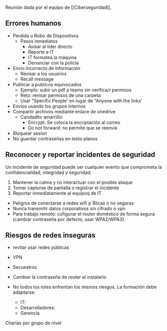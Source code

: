 Reunión dada por el equipo de [[Ciberseguridad]]. 

## Errores humanos

- Perdida o Robo de Dispositivos
	- Pasos inmediatos
		- Avisar al lider directo
		- Reporte a IT
		- IT formatea la máquina
		- Denunciar con la policía
- Envío incorrecto de información
	- Revisar a los usuarios
	- Recall message
- Publicar a publicos equivocados
	- Ejemplo: subir un pdf a teams sin verifica/r permisos
	- Reto: revisar permisos de una carpeta 
	- Usar "Specific People' en lugar de "Anyone with the links'
- Envios usando los grupos internos
- Compartir archivos mediante enlace de onedrive
	- Candadito amarrillo:
		- Encrypt: Se coloca la encriptación al correo
		- Do not forward: no permite que se reenvíe
- Bloquear sesion 
- No guardar contraseñas en texto planos


## Reconocer y reportar incidentes de seguridad

Un incidente de seguridad puede ser cualquier evento que comprometa la confidencialidad, integridad y seguridad:
1. Mantener la calma y no interactuar con el posible ataque
2. Tomar capturas de pantalla o registrar el incidente
3. Reportar inmediatamente al equipoq de IT.

- Peligros de conectarse a redes wifi p´Blicas o no seguras
- Nunca transmitir datos corporativos sin cifrado o vpn
- Para trabajo remoto: cofigurar el router doméstico de forma segura (cambiar contraseña por defecto, usar WPA2/WPA3).


## Riesgos de redes inseguras

- revitar usar redes públicas
- VPN
- Secuestros
- Cambiar la contraseña de router al instalarlo


- No todos los roles enfrentan los mismos riesgos. La formación debe adaptarse:
	- IT: 
	- Desarrolladores:
	- Gerencia

Charlas por grupo de nivel
